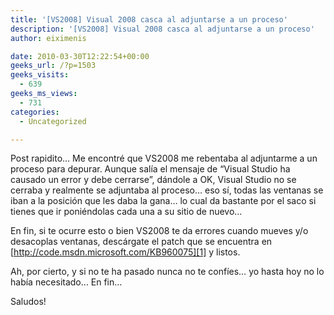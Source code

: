 ```yaml
---
title: '[VS2008] Visual 2008 casca al adjuntarse a un proceso'
description: '[VS2008] Visual 2008 casca al adjuntarse a un proceso'
author: eiximenis

date: 2010-03-30T12:22:54+00:00
geeks_url: /?p=1503
geeks_visits:
  - 639
geeks_ms_views:
  - 731
categories:
  - Uncategorized

---
```

Post rapidito… Me encontré que VS2008 me rebentaba al adjuntarme a un proceso para depurar. Aunque salía el mensaje de “Visual Studio ha causado un error y debe cerrarse”, dándole a OK, Visual Studio no se cerraba y realmente se adjuntaba al proceso… eso sí, todas las ventanas se iban a la posición que les daba la gana… lo cual da bastante por el saco si tienes que ir poniéndolas cada una a su sitio de nuevo…

En fin, si te ocurre esto o bien VS2008 te da errores cuando mueves y/o desacoplas ventanas, descárgate el patch que se encuentra en [http://code.msdn.microsoft.com/KB960075][1] y listos.

Ah, por cierto, y si no te ha pasado nunca no te confíes… yo hasta hoy no lo había necesitado… En fin…

Saludos!

 [1]: http://code.msdn.microsoft.com/KB960075 "http://code.msdn.microsoft.com/KB960075"